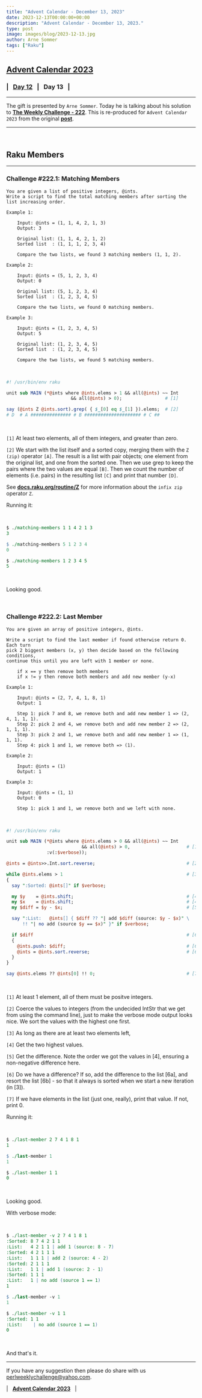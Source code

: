 ```yaml
---
title: "Advent Calendar - December 13, 2023"
date: 2023-12-13T00:00:00+00:00
description: "Advent Calendar - December 13, 2023."
type: post
image: images/blog/2023-12-13.jpg
author: Arne Sommer
tags: ["Raku"]
---
```


## [**Advent Calendar 2023**](/blog/advent-calendar-2023)
### | &nbsp; [**Day 12**](/blog/advent-calendar-2023-12-12) &nbsp; | &nbsp; **Day 13** &nbsp; |
***

The gift is presented by `Arne Sommer`. Today he is talking about his solution to [**The Weekly Challenge - 222**](/blog/perl-weekly-challenge-222). This is re-produced for `Advent Calendar 2023` from the original [**post**](https://raku-musings.com/members.html).

***

<br>

## Raku Members
***

### Challenge #222.1: Matching Members

    You are given a list of positive integers, @ints.
    Write a script to find the total matching members after sorting the list increasing order.

    Example 1:

        Input: @ints = (1, 1, 4, 2, 1, 3)
        Output: 3

        Original list: (1, 1, 4, 2, 1, 2)
        Sorted list  : (1, 1, 1, 2, 3, 4)

        Compare the two lists, we found 3 matching members (1, 1, 2).

    Example 2:

        Input: @ints = (5, 1, 2, 3, 4)
        Output: 0

        Original list: (5, 1, 2, 3, 4)
        Sorted list  : (1, 2, 3, 4, 5)

        Compare the two lists, we found 0 matching members.

    Example 3:

        Input: @ints = (1, 2, 3, 4, 5)
        Output: 5

        Original list: (1, 2, 3, 4, 5)
        Sorted list  : (1, 2, 3, 4, 5)

        Compare the two lists, we found 5 matching members.

<br>

```perl
#! /usr/bin/env raku

unit sub MAIN (*@ints where @ints.elems > 1 && all(@ints) ~~ Int
                        && all(@ints) > 0);                # [1]

say (@ints Z @ints.sort).grep( { $_[0] eq $_[1] }).elems;  # [2]
# D  # A ############### # B ##################### # C ##
```

<br>

`[1]` At least two elements, all of them integers, and greater than zero.

`[2]` We start with the list itself and a sorted copy, merging them with the `Z (zip)` operator `[A]`. The result is a list with pair objects; one element from the original list, and one from the sorted one. Then we use grep to keep the pairs where the two values are equal `[B]`. Then we count the number of elements (i.e. pairs) in the resulting list `[C]` and print that number `[D]`.

See [**docs.raku.org/routine/Z**](https://docs.raku.org/routine/Z) for more information about the `infix zip` operator `Z`.

Running it:

<br>

```perl
$ ./matching-members 1 1 4 2 1 3
3

$ ./matching-members 5 1 2 3 4
0

$ ./matching-members 1 2 3 4 5
5
```

<br>

Looking good.

<br>

### Challenge #222.2: Last Member

    You are given an array of positive integers, @ints.

    Write a script to find the last member if found otherwise return 0. Each turn
    pick 2 biggest members (x, y) then decide based on the following conditions,
    continue this until you are left with 1 member or none.

        if x == y then remove both members
        if x != y then remove both members and add new member (y-x)

    Example 1:

        Input: @ints = (2, 7, 4, 1, 8, 1)
        Output: 1

        Step 1: pick 7 and 8, we remove both and add new member 1 => (2, 4, 1, 1, 1).
        Step 2: pick 2 and 4, we remove both and add new member 2 => (2, 1, 1, 1).
        Step 3: pick 2 and 1, we remove both and add new member 1 => (1, 1, 1).
        Step 4: pick 1 and 1, we remove both => (1).

    Example 2:

        Input: @ints = (1)
        Output: 1

    Example 3:

        Input: @ints = (1, 1)
        Output: 0

        Step 1: pick 1 and 1, we remove both and we left with none.

<br>

```perl
#! /usr/bin/env raku

unit sub MAIN (*@ints where @ints.elems > 0 && all(@ints) ~~ Int
                            && all(@ints) > 0,                     # [1]
               :v(:$verbose));

@ints = @ints>>.Int.sort.reverse;                                  # [2]

while @ints.elems > 1                                              # [3]
{
  say ":Sorted: @ints[]" if $verbose;

  my $y    = @ints.shift;                                          # [4]
  my $x    = @ints.shift;                                          # [4]
  my $diff = $y - $x;                                              # [5]

  say ":List:   @ints[] { $diff ?? "| add $diff (source: $y - $x)" \
      !! "| no add (source $y == $x)" }" if $verbose;

  if $diff                                                         # [6]
  {
    @ints.push: $diff;                                             # [6a]
    @ints = @ints.sort.reverse;                                    # [6b]
  }
}

say @ints.elems ?? @ints[0] !! 0;                                  # [7]
```

<br>

`[1]` At least 1 element, all of them must be positve integers.

`[2]` Coerce the values to integers (from the undecided IntStr that we get from using the command line), just to make the verbose mode output looks nice. We sort the values with the highest one first.

`[3]` As long as there are at least two elements left,

`[4]` Get the two highest values.

`[5]` Get the difference. Note the order we got the values in [4], ensuring a non-negative difference here.

`[6]` Do we have a difference? If so, add the difference to the list [6a], and resort the list [6b] - so that it always is sorted when we start a new iteration (in [3]).

`[7]` If we have elements in the list (just one, really), print that value. If not, print 0.

Running it:

<br>

```perl
$ ./last-member 2 7 4 1 8 1
1

$ ./last-member 1
1

$ ./last-member 1 1
0
```

<br>

 Looking good.

With verbose mode:

<br>

```perl
$ ./last-member -v 2 7 4 1 8 1
:Sorted: 8 7 4 2 1 1
:List:   4 2 1 1 | add 1 (source: 8 - 7)
:Sorted: 4 2 1 1 1
:List:   1 1 1 | add 2 (source: 4 - 2)
:Sorted: 2 1 1 1
:List:   1 1 | add 1 (source: 2 - 1)
:Sorted: 1 1 1
:List:   1 | no add (source 1 == 1)
1

$ ./last-member -v 1
1

$ ./last-member -v 1 1
:Sorted: 1 1
:List:    | no add (source 1 == 1)
0
```

<br>

And that's it.

***

If you have any suggestion then please do share with us <perlweeklychallenge@yahoo.com>.

| &nbsp; [**Advent Calendar 2023**](/blog/advent-calendar-2023) &nbsp; |
